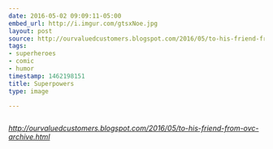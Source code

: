 ```yaml
---
date: 2016-05-02 09:09:11-05:00
embed_url: http://i.imgur.com/gtsxNoe.jpg
layout: post
source: http://ourvaluedcustomers.blogspot.com/2016/05/to-his-friend-from-ovc-archive.html
tags:
- superheroes
- comic
- humor
timestamp: 1462198151
title: Superpowers
type: image

---
```

<img src="http://i.imgur.com/gtsxNoe.jpg" alt="" />

<cite>http://ourvaluedcustomers.blogspot.com/2016/05/to-his-friend-from-ovc-archive.html</cite>

